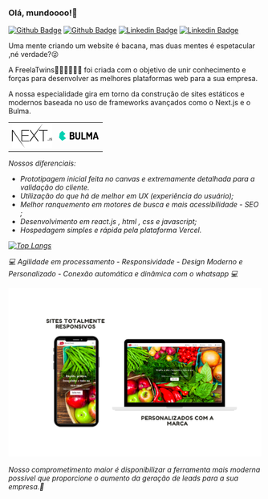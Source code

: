 ### Olá, mundoooo!👋

[![Github Badge](https://img.shields.io/badge/-Github-000?style=flat-square&logo=Github&logoColor=white&link=https://github.com/dudawiltiner)](https://github.com/dudawiltiner)
[![Github Badge](https://img.shields.io/badge/-Github-000?style=flat-square&logo=Github&logoColor=white&link=https://github.com/paulawiltiner)](https://github.com/paulawiltiner)
[![Linkedin Badge](https://img.shields.io/badge/-LinkedIn-blue?style=flat-square&logo=Linkedin&logoColor=white&link=https://www.linkedin.com/in/paula-wiltiner-reis-santana-2a056719a/)](https://www.linkedin.com/in/paula-wiltiner-reis-santana-2a056719a/)
[![Linkedin Badge](https://img.shields.io/badge/-LinkedIn-blue?style=flat-square&logo=Linkedin&logoColor=white&link=https://www.linkedin.com/in/eduardawiltiner/)](https://www.linkedin.com/in/eduardawiltiner/)

Uma mente criando um website é bacana, mas duas mentes é espetacular ,né verdade?😜

A FreelaTwins👩🏻‍💻👩🏻‍💻 foi criada com o objetivo de unir conhecimento e forças para desenvolver as melhores plataformas web para a sua empresa.

A nossa especialidade gira em torno da construção de sites estáticos e modernos baseada no uso de frameworks avançados como o Next.js e o Bulma.

<table>
    <tbody>
        <tr>
            <td><img width='80' alt='logo do next.js' src="imagens/next.png"></td>
            <td><img width='80' alt='logo da bulma' src="imagens/bulma.png"></td>
        </tr>
    </tbody>
</table>
 

<i>Nossos diferenciais:<i>
- Prototipagem inicial feita no canvas e extremamente detalhada para a validação do cliente.
- Utilização do que há de melhor em UX (experiência do usuário);
- Melhor ranquemento em motores de busca e mais acessibilidade - SEO ;
- Desenvolvimento em react.js , html , css e javascript;
- Hospedagem simples e rápida pela plataforma Vercel.

[![Top Langs](https://github-readme-stats.vercel.app/api/top-langs/?username=freelatwins&layout=compact)](https://github.com/freelatwins/github-readme-stats)

💻 Agilidade em processamento - Responsividade - Design Moderno e Personalizado - Conexão automática e dinâmica com o whatsapp 💻

<img alt='imagem da tela de um celular e computador de um site já feito pela equipe' src="imagens/respon.png">

Nosso comprometimento maior é disponibilizar a ferramenta mais moderna possível que proporcione o aumento da geração de leads para a sua empresa.🤝








